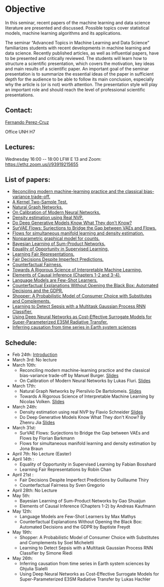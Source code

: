 # Objective

In this seminar, recent papers of the machine learning and data science literature are presented and discussed. Possible topics cover statistical models, machine learning algorithms and its applications.

The seminar “Advanced Topics in Machine Learning and Data Science” familiarizes students with recent developments in machine learning and data science. Recently published articles, as well as influential papers, have to be presented and critically reviewed. The students will learn how to structure a scientific presentation, which covers the motivation, key ideas and main results of a scientific paper. An important goal of the seminar presentation is to summarize the essential ideas of the paper in sufficient depth for the audience to be able to follow its main conclusion, especially why the article is (or is not) worth attention. The presentation style will play an important role and should reach the level of professional scientific presentations.

## Contact:

[Fernando Perez-Cruz](mailto:fernando.perezcruz@sdsc.ethz.ch)

Office UNH H7

## Lectures:

Wednesday 16:00 -- 18:00     LFW  E 13 and Zoom: https://ethz.zoom.us/j/93919215655

## List of papers:

*   [Reconciling modern machine-learning practice and the classical bias-variance trade-off.](https://www.pnas.org/content/116/32/15849)
*   [A Kernel Two-Sample Test.](https://www.jmlr.org/papers/volume13/gretton12a/gretton12a.pdf)
*   [Natural Graph Networks.](https://papers.nips.cc/paper/2020/hash/2517756c5a9be6ac007fe9bb7fb92611-Abstract.html)
*   [On Calibration of Modern Neural Networks.](https://arxiv.org/pdf/1706.04599.pdf)
*   [Density estimation using Real NVP.](https://arxiv.org/abs/1605.08803)
*   [Do Deep Generative Models Know What They don't Know?](https://arxiv.org/pdf/1810.09136.pdf)
*   [SurVAE Flows: Surjections to Bridge the Gap between VAEs and Flows.](https://papers.nips.cc/paper/2020/hash/9578a63fbe545bd82cc5bbe749636af1-Abstract.html)
*   [Flows for simultaneous manifold learning and density estimation.](https://papers.nips.cc/paper/2020/hash/051928341be67dcba03f0e04104d9047-Abstract.html)
*   [Nonparametric graphical model for counts.](https://jmlr.org/papers/v21/19-362.html)
*   [Bayesian Learning of Sum-Product Networks.](https://proceedings.neurips.cc/paper/2019/hash/5421e013565f7f1afa0cfe8ad87a99ab-Abstract.html)
*   [Equality of Opportunity in Supervised Learning.](https://arxiv.org/abs/1610.02413)
*   [Learning Fair Representations.](http://proceedings.mlr.press/v28/zemel13.html?version=meter+at+null&module=meter-Links&pgtype=article&contentId=&mediaId=&referrer=&priority=true&action=click&contentCollection=meter-links-click)
*   [Fair Decisions Despite Imperfect Predictions.](http://proceedings.mlr.press/v108/kilbertus20a.html)
*   [Counterfactual Fairness.](https://papers.nips.cc/paper/2017/hash/a486cd07e4ac3d270571622f4f316ec5-Abstract.html )
*   [Towards A Rigorous Science of Interpretable Machine Learning.](https://arxiv.org/abs/1702.08608)
*   [Elements of Causal Inference (Chapters 1-2 and 3-4).](https://mitpress.mit.edu/books/elements-causal-inference)
*   [Language Models are Few-Shot Learners.](https://arxiv.org/pdf/2005.14165.pdf)
*   [Counterfactual Explanations Without Opening the Black Box: Automated Decisions and the GDPR.](https://papers.ssrn.com/sol3/papers.cfm?abstract_id=3063289)
*   [Shopper: A Probabilistic Model of Consumer Choice with Substitutes and Complements.](http://www.cs.columbia.edu/~blei/papers/RuizAtheyBlei2020.pdf)
*   [Learning to Detect Sepsis with a Multitask Gaussian Process RNN Classifier.](http://proceedings.mlr.press/v70/futoma17a.html)
*   [Using Deep Neural Networks as Cost-Effective Surrogate Models for Super-Parameterized E3SM Radiative Transfer.](https://agupubs.onlinelibrary.wiley.com/doi/epdf/10.1029/2018GL081646)
*   [Inferring causation from time series in Earth system sciences](https://www.nature.com/articles/s41467-019-10105-3)

## Schedule:

- Feb 24th: [Introduction](ATMLDS.pdf)
- March 3rd: No lecture
- March 10th:
  - Reconciling modern machine-learning practice and the classical bias-variance trade-off by Manuel Burger. [Slides](Burger.pdf)
  - On Calibration of Modern Neural Networks by Lukas Fluri. [Slides](Fluri.pdf)
- March 17th:
  - Natural Graph Networks by Piersilvio De Bartolomeis. [Slides](Bartolomeis.pdf)
  - Towards A Rigorous Science of Interpretable Machine Learning by Nicolas Volken. [Slides](Volken.pdf)
- March 24th:
  - Density estimation using real NVP by Flavio Schneider [Slides](Schneider.pdf)
  - Do Deep Generative Models Know What They don't Know? By Zhenru Jia [Slides](Jia.pdf)
- March 31st: 
  - SurVAE Flows: Surjections to Bridge the Gap between VAEs and Flows by Florian Barkmann
  - Flows for simultaneous manifold learning and density estimation by Jona Braun
- April 7th: No Lecture (Easter)
- April 14th :
  - Equality of Opportunity in Supervised Learning by Fabian Bosshard
  - Learning Fair Representations by Robin Chan
- April 21st :
  - Fair Decisions Despite Imperfect Predictions by Guillaume Thiry
  - Counterfactual Fairness by Sven Gregorio
- April 28th: No Lecture
- May 5th:
  - Bayesian Learning of Sum-Product Networks by Gao Shuaijun
  - Elements of Causal Inference (Chapters 1-2) by Andreas Kaufmann
- May 12th:
  - Language Models are Few-Shot Learners by Max Mathys
  - Counterfactual Explanations Without Opening the Black Box: Automated Decisions and the GDPR by Baptiste Freydt
- May 19th:
  - Shopper: A Probabilistic Model of Consumer Choice with Substitutes and Complements by Soel Micheletti
  - Learning to Detect Sepsis with a Multitask Gaussian Process RNN Classifier by Simone Riedi
- May 26th:
  - Inferring causation from time series in Earth system sciences by Ghjulia Sialelli
  - Using Deep Neural Networks as Cost-Effective Surrogate Models for Super-Parameterized E3SM Radiative Transfer by Lukas Hachler

